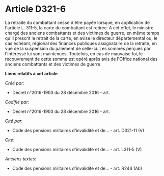 # Article D321-6

La retraite du combattant cesse d'être payée lorsque, en application de l'article L. 311-5, la carte du combattant est
retirée. A cet effet, le ministre chargé des anciens combattants et des victimes de guerre, en même temps qu'il prescrit le
retrait de la carte, en avise le directeur départemental ou, le cas échéant, régional des finances publiques assignataire de
la retraite, en vue de la suspension du paiement de celle-ci. Les sommes perçues par l'intéressé lui sont maintenues.
Toutefois, en cas de mauvaise foi, le recouvrement de cette somme est opéré après avis de l'Office national des anciens
combattants et des victimes de guerre.

**Liens relatifs à cet article**

_Créé par_:

  - Décret n°2016-1903 du 28 décembre 2016 - art.

_Codifié par_:

  - Décret n°2016-1903 du 28 décembre 2016 - art.

_Cité par_:

  - Code des pensions militaires d'invalidité et de... - art. D321-11 (V)

_Cite_:

  - Code des pensions militaires d'invalidité et de... - art. L311-5 (V)

_Anciens textes_:

  - Code des pensions militaires d'invalidité et de... - art. R244 (Ab)
